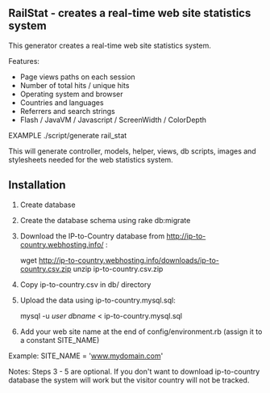 ## RailStat - creates a real-time web site statistics system

This generator creates a real-time web site statistics system.

Features:
-   Page views paths on each session
-   Number of total hits / unique hits
-   Operating system and browser
-   Countries and languages
-   Referrers and search strings
-   Flash / JavaVM / Javascript / ScreenWidth / ColorDepth 
            
EXAMPLE
	./script/generate rail_stat

This will generate controller, models, helper, views, db scripts, images and stylesheets needed for the web statistics system.

## Installation 

1.  Create database
2.  Create the database schema using rake db:migrate
3.  Download the IP-to-Country database from http://ip-to-country.webhosting.info/ :

	wget http://ip-to-country.webhosting.info/downloads/ip-to-country.csv.zip
	unzip ip-to-country.csv.zip

4.  Copy ip-to-country.csv in db/ directory
5.  Upload the data using ip-to-country.mysql.sql:

	mysql -u _user_ _dbname_ < ip-to-country.mysql.sql

6.  Add your web site name at the end of config/environment.rb (assign it to a constant SITE_NAME)
   
Example:
	SITE_NAME = 'www.mydomain.com'

Notes: Steps 3 - 5 are optional. If you don't want to download ip-to-country database the system will work but the visitor country will not be tracked.
